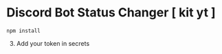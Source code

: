 # Discord Bot Status Changer [ kit yt ]

   ```shell
   npm install
   ```
3. Add your token in secrets

